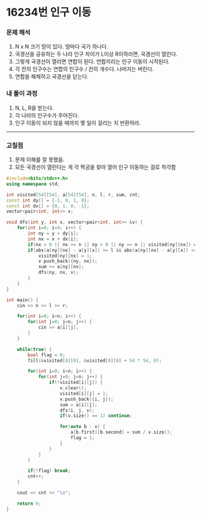 # 16234번 인구 이동

### 문제 해석

1. N x N 크기 땅이 있다. 땅마다 국가 하나다.
2. 국경선을 공유하는 두 나라 인구 차이가 L이상 R이하라면, 국경선이 열린다.
3. 그렇게 국경선이 열리면 연합이 된다. 연합끼리는 인구 이동이 시작된다.
4. 각 칸의 인구수는 연합의 인구수 / 칸의 개수다. 나머지는 버린다.
5. 연합을 해체하고 국경선을 닫는다.

### 내 풀이 과정

1. N, L, R을 받는다.
2. 각 나라의 인구수가 주어진다.
3. 인구 이동이 되지 않을 때까지 몇 일이 걸리는 지 반환하라.

---

### 고칠점

1. 문제 이해를 잘 못했음.
2. 모든 국경선이 열린다는 게 각 짝궁을 찾아 열어 인구 이동하는 걸로 착각함

```c++
#include<bits/stdc++.h>
using namespace std;

int visited[54][54], a[54][54], n, l, r, sum, cnt;
const int dy[] = {-1, 0, 1, 0};
const int dx[] = {0, 1, 0, -1};
vector<pair<int, int>> v;

void dfs(int y, int x, vector<pair<int, int>> &v) {
    for(int i=0; i<4; i++) {
        int ny = y + dy[i];
        int nx = x + dx[i];
        if(nx < 0 || nx >= n || ny < 0 || ny >= n || visited[ny][nx]) continue;
        if(abs(a[ny][nx] - a[y][x]) >= l && abs(a[ny][nx] - a[y][x]) <= r) {
            visited[ny][nx] = 1;
            v.push_back({ny, nx});
            sum += a[ny][nx];
            dfs(ny, nx, v);
        }
    }
}

int main() {
    cin >> n >> l >> r;

    for(int i=0; i<n; i++) {
        for(int j=0; j<n; j++) {
            cin >> a[i][j];
        }
    }

    while(true) {
        bool flag = 0;
        fill(&visited[0][0], &visited[0][0] + 54 * 54, 0);

        for(int i=0; i<n; i++) {
            for(int j=0; j<n; j++) {
                if(!visited[i][j]) {
                    v.clear();
                    visited[i][j] = 1;
                    v.push_back({i, j});
                    sum = a[i][j];
                    dfs(i, j, v);
                    if(v.size() == 1) continue;

                    for(auto b : v) {
                        a[b.first][b.second] = sum / v.size();
                        flag = 1;
                    }
                }
            }
        }

        if(!flag) break;
        cnt++;
    }

    cout << cnt << "\n";

    return 0;
}
```
